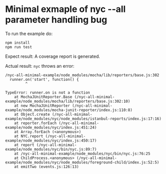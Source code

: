 # Minimal exmaple of nyc --all parameter handling bug

To run the example do:
```
npm install
npm run test
```

Expect result:
A coverage report is generated.


Actual result:
`nyc` throws an error:

```
/nyc-all-minimal-example/node_modules/mocha/lib/reporters/base.js:302
  runner.on('start', function() {
         ^

TypeError: runner.on is not a function
    at MochaJUnitReporter.Base (/nyc-all-minimal-example/node_modules/mocha/lib/reporters/base.js:302:10)
    at new MochaJUnitReporter (/nyc-all-minimal-example/node_modules/mocha-junit-reporter/index.js:110:8)
    at Object.create (/nyc-all-minimal-example/node_modules/nyc/node_modules/istanbul-reports/index.js:17:16)
    at reporter.forEach (/nyc-all-minimal-example/node_modules/nyc/index.js:451:24)
    at Array.forEach (<anonymous>)
    at NYC.report (/nyc-all-minimal-example/node_modules/nyc/index.js:450:17)
    at report (/nyc-all-minimal-example/node_modules/nyc/bin/nyc.js:89:7)
    at /nyc-all-minimal-example/node_modules/nyc/bin/nyc.js:76:25
    at ChildProcess.<anonymous> (/nyc-all-minimal-example/node_modules/nyc/node_modules/foreground-child/index.js:52:5)
    at emitTwo (events.js:126:13)

```
